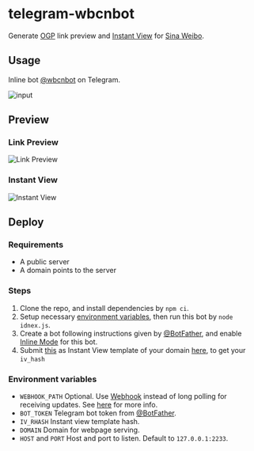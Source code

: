 # telegram-wbcnbot

Generate [OGP](http://ogp.me) link preview and [Instant View](https://instantview.telegram.org/) for [Sina Weibo](https://weibo.com).

## Usage

Inline bot [@wbcnbot](https://t.me/wbcnbot) on Telegram.

![input](https://user-images.githubusercontent.com/13914967/60383676-a0879700-9aa6-11e9-99b8-f01d598f5837.png)

## Preview

### Link Preview

![Link Preview](https://user-images.githubusercontent.com/13914967/60383683-c14fec80-9aa6-11e9-8ba3-7bad5fd68f32.png)

### Instant View

![Instant View](https://user-images.githubusercontent.com/13914967/60383965-0d049500-9aab-11e9-8753-7e9eab41b894.png)

## Deploy

### Requirements

- A public server
- A domain points to the server

### Steps

1. Clone the repo, and install dependencies by `npm ci`.
1. Setup necessary [environment variables](#environment-variables), then run this bot by `node idnex.js`.
1. Create a bot following instructions given by [@BotFather](https://t.me/botfather), and enable [Inline Mode](https://core.telegram.org/bots/inline) for this bot.
1. Submit [this](./rules.instantview) as Instant View template of your domain [here](https://instantview.telegram.org/my/), to get your `iv_hash`

### Environment variables

- `WEBHOOK_PATH` Optional. Use [Webhook](https://core.telegram.org/bots/webhooks) instead of long polling for receiving updates. See [here](https://core.telegram.org/bots/api#getting-updates) for more info.
- `BOT_TOKEN` Telegram bot token from [@BotFather](https://t.me/botfather).
- `IV_RHASH` Instant view template hash.
- `DOMAIN` Domain for webpage serving.
- `HOST` and `PORT` Host and port to listen. Default to `127.0.0.1:2233`.
